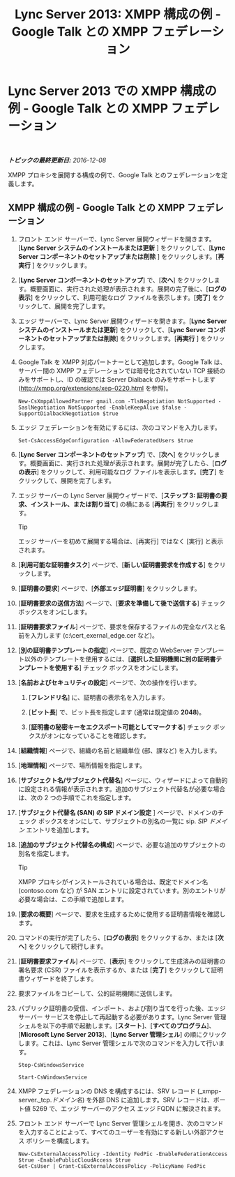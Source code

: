 ﻿---
title: 'Lync Server 2013: XMPP 構成の例 - Google Talk との XMPP フェデレーション'
TOCTitle: XMPP 構成の例  - Google Talk との XMPP フェデレーション
ms:assetid: 360a2f7b-015b-4e93-ac67-0f609c21f1a2
ms:mtpsurl: https://technet.microsoft.com/ja-jp/library/JJ204807(v=OCS.15)
ms:contentKeyID: 48271740
ms.date: 12/10/2016
mtps_version: v=OCS.15
ms.translationtype: HT
---

# Lync Server 2013 での XMPP 構成の例 - Google Talk との XMPP フェデレーション

 

_**トピックの最終更新日:** 2016-12-08_

XMPP プロキシを展開する構成の例で、Google Talk とのフェデレーションを定義します。

## XMPP 構成の例 - Google Talk との XMPP フェデレーション

1.  フロント エンド サーバーで、Lync Server 展開ウィザードを開きます。\[**Lync Server システムのインストールまたは更新** \] をクリックして、\[**Lync Server コンポーネントのセットアップまたは削除** \] をクリックします。\[**再実行** \] をクリックします。

2.  \[**Lync Server コンポーネントのセットアップ**\] で、\[**次へ**\] をクリックします。概要画面に、実行された処理が表示されます。展開の完了後に、\[**ログの表示**\] をクリックして、利用可能なログ ファイルを表示します。\[**完了**\] をクリックして、展開を完了します。

3.  エッジ サーバーで、Lync Server 展開ウィザードを開きます。\[**Lync Server システムのインストールまたは更新**\] をクリックして、\[**Lync Server コンポーネントのセットアップまたは削除**\] をクリックします。\[**再実行** \] をクリックします。

4.  Google Talk を XMPP 対応パートナーとして追加します。Google Talk は、サーバー間の XMPP フェデレーションでは暗号化されていない TCP 接続のみをサポートし、ID の確認では Server Dialback のみをサポートします (<http://xmpp.org/extensions/xep-0220.html> を参照)。
    
        New-CsXmppAllowedPartner gmail.com -TlsNegotiation NotSupported -SaslNegotiation NotSupported -EnableKeepAlive $false -SupportDialbackNegotiation $true

5.  エッジ フェデレーションを有効にするには、次のコマンドを入力します。
    
        Set-CsAccessEdgeConfiguration -AllowFederatedUsers $true

6.  \[**Lync Server コンポーネントのセットアップ**\] で、\[**次へ**\] をクリックします。概要画面に、実行された処理が表示されます。展開が完了したら、\[**ログの表示**\] をクリックして、利用可能なログ ファイルを表示します。\[**完了**\] をクリックして、展開を完了します。

7.  エッジ サーバーの Lync Server 展開ウィザードで、\[**ステップ 3: 証明書の要求、インストール、または割り当て**\] の横にある \[**再実行**\] をクリックします。
    

    > [!TIP]
    > エッジ サーバーを初めて展開する場合は、[再実行] ではなく [実行] と表示されます。



8.  \[**利用可能な証明書タスク**\] ページで、\[**新しい証明書要求を作成する**\] をクリックします。

9.  \[**証明書の要求**\] ページで、\[**外部エッジ証明書**\] をクリックします。

10. \[**証明書要求の送信方法**\] ページで、\[**要求を準備して後で送信する**\] チェック ボックスをオンにします。

11. \[**証明書要求ファイル**\] ページで、要求を保存するファイルの完全なパスと名前を入力します (c:\\cert\_exernal\_edge.cer など)。

12. \[**別の証明書テンプレートの指定**\] ページで、既定の WebServer テンプレート以外のテンプレートを使用するには、\[**選択した証明機関に別の証明書テンプレートを使用する**\] チェック ボックスをオンにします。

13. \[**名前およびセキュリティの設定**\] ページで、次の操作を行います。
    
    1.  \[**フレンドリ名**\] に、証明書の表示名を入力します。
    
    2.  \[**ビット長**\] で、ビット長を指定します (通常は既定値の **2048**)。
    
    3.  \[**証明書の秘密キーをエクスポート可能としてマークする**\] チェック ボックスがオンになっていることを確認します。

14. \[**組織情報**\] ページで、組織の名前と組織単位 (部、課など) を入力します。

15. \[**地理情報**\] ページで、場所情報を指定します。

16. \[**サブジェクト名/サブジェクト代替名**\] ページに、ウィザードによって自動的に設定される情報が表示されます。追加のサブジェクト代替名が必要な場合は、次の 2 つの手順でこれを指定します。

17. \[**サブジェクト代替名 (SAN) の SIP ドメイン設定** \] ページで、ドメインのチェック ボックスをオンにして、サブジェクトの別名の一覧に sip. *SIP ドメイン* エントリを追加します。

18. \[**追加のサブジェクト代替名の構成**\] ページで、必要な追加のサブジェクトの別名を指定します。
    

    > [!TIP]
    > XMPP プロキシがインストールされている場合は、既定でドメイン名 (contoso.com など) が SAN エントリに設定されています。別のエントリが必要な場合は、この手順で追加します。



19. \[**要求の概要**\] ページで、要求を生成するために使用する証明書情報を確認します。

20. コマンドの実行が完了したら、\[**ログの表示**\] をクリックするか、または \[**次へ**\] をクリックして続行します。

21. \[**証明書要求ファイル**\] ページで、\[**表示**\] をクリックして生成済みの証明書の署名要求 (CSR) ファイルを表示するか、または \[**完了**\] をクリックして証明書ウィザードを終了します。

22. 要求ファイルをコピーして、公的証明機関に送信します。

23. パブリック証明書の受信、インポート、および割り当てを行った後、エッジ サーバー サービスを停止して再起動する必要があります。Lync Server 管理シェルを以下の手順で起動します。\[**スタート**\]、\[**すべてのプログラム**\]、\[**Microsoft Lync Server 2013**\]、\[**Lync Server 管理シェル**\] の順にクリックします。これは、Lync Server 管理シェルで次のコマンドを入力して行います。
    
        Stop-CsWindowsService
    
        Start-CsWindowsService

24. XMPP フェデレーションの DNS を構成するには、SRV レコード (\_xmpp-server.\_tcp.*ドメイン名*) を外部 DNS に追加します。SRV レコードは、ポート値 5269 で、エッジ サーバーのアクセス エッジ FQDN に解決されます。

25. フロント エンド サーバーで Lync Server 管理シェルを開き、次のコマンドを入力することによって、すべてのユーザーを有効にする新しい外部アクセス ポリシーを構成します。
    
        New-CsExternalAccessPolicy -Identity FedPic -EnableFederationAccess $true -EnablePublicCloudAccess $true
        Get-CsUser | Grant-CsExternalAccessPolicy -PolicyName FedPic

